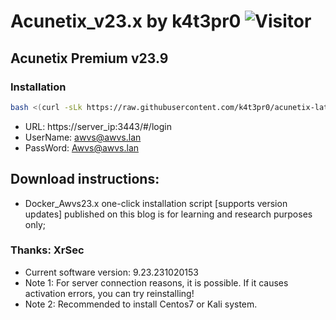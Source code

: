 # Acunetix_v23.x by k4t3pr0 ![Visitor](https://visitor-badge.laobi.icu/badge?page_id=k4t3pr0.acunetix-latest)
## Acunetix Premium v23.9
### Installation
```sh
bash <(curl -sLk https://raw.githubusercontent.com/k4t3pr0/acunetix-latest/main/check.sh) k4t3pr0/acunetix.23.x
```
- URL: https://server_ip:3443/#/login
- UserName: awvs@awvs.lan
- PassWord: Awvs@awvs.lan
## Download instructions:
- Docker_Awvs23.x one-click installation script [supports version updates] published on this blog is for learning and research purposes only;
### Thanks: XrSec
- Current software version: 9.23.231020153
- Note 1: For server connection reasons, it is possible. If it causes activation errors, you can try reinstalling!
- Note 2: Recommended to install Centos7 or Kali system.
